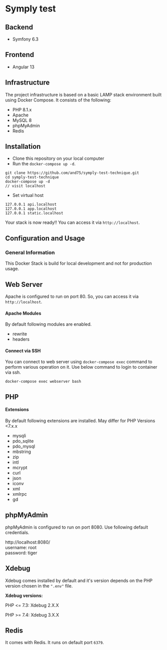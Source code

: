 



# Symply test

## Backend
- Symfony 6.3

## Frontend
- Angular 13


## Infrastructure
The project infrastructure is based on a basic LAMP stack environment built using Docker Compose. It consists of the following:

- PHP 8.1.x
- Apache
- MySQL 8
- phpMyAdmin
- Redis

## Installation

- Clone this repository on your local computer
- Run the `docker-compose up -d`.

```shell
git clone https://github.com/and75/symply-test-technique.git
cd symply-test-technique
docker-compose up -d
// visit localhost
```

- Set virtual host 
```shell
127.0.0.1 api.localhost
127.0.0.1 app.localhost
127.0.0.1 static.localhost
```

Your stack is now ready!! You can access it via `http://localhost`.

## Configuration and Usage

### General Information

This Docker Stack is build for local development and not for production usage.

## Web Server

Apache is configured to run on port 80. So, you can access it via `http://localhost`.

#### Apache Modules

By default following modules are enabled.

- rewrite
- headers

#### Connect via SSH

You can connect to web server using `docker-compose exec` command to perform various operation on it. Use below command to login to container via ssh.

```shell
docker-compose exec webserver bash
```

## PHP

#### Extensions

By default following extensions are installed.
May differ for PHP Versions <7.x.x

- mysqli
- pdo_sqlite
- pdo_mysql
- mbstring
- zip
- intl
- mcrypt
- curl
- json
- iconv
- xml
- xmlrpc
- gd

## phpMyAdmin

phpMyAdmin is configured to run on port 8080. Use following default credentials.

http://localhost:8080/  
username: root  
password: tiger

## Xdebug

Xdebug comes installed by default and it's version depends on the PHP version chosen in the `".env"` file.

**Xdebug versions:**

PHP <= 7.3: Xdebug 2.X.X

PHP >= 7.4: Xdebug 3.X.X

## Redis

It comes with Redis. It runs on default port `6379`.